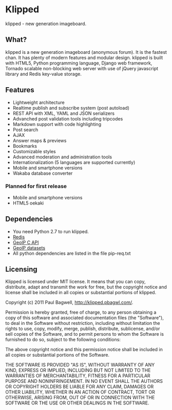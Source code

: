 # Klipped

klipped - new generation imageboard.

## What?

klipped is a new generation imageboard (anonymous forum). It is the fastest chan.
It has plenty of modern features and modular design.
klipped is built with HTML5, Python programming language, Django web framework,
Tornado scalable non-blocking web server with use of jQuery javascript library and
Redis key-value storage.

## Features

* Lightweight architecture
* Realtime publish and subscribe system (post autoload)
* REST API with XML, YAML and JSON serializers
* Advanched post validation tools including tripcodes
* Markdown support with code highlighting
* Post search
* AJAX
* Answer maps & previews
* Bookmarks
* Customizable styles
* Advanced moderation and administration tools
* Internationalization (5 languages are supported currently)
* Mobile and smartphone versions
* Wakaba database converter


### Planned for first release

* Mobile and smartphone versions
* HTML5 oekaki

## Dependencies

* You need Python 2.7 to run klipped.
* [Redis](http://redis.io/)
* [GeoIP C API](http://www.maxmind.com/app/c)
* [GeoIP datasets](http://geolite.maxmind.com/download/geoip/database/GeoLiteCountry/)
* All python dependencies are listed in the file pip-req.txt

## Licensing

Klipped is licensed under MIT license. It means that you can copy, distribute,
adapt and transmit the work for free, but the copyright notice and license shall 
be included in all copies or substantial portions of klipped.

Copyright (c) 2011 Paul Bagwell, http://klipped.pbagwl.com/.

Permission is hereby granted, free of charge, to any person obtaining a copy
of this software and associated documentation files (the "Software"), to deal
in the Software without restriction, including without limitation the rights
to use, copy, modify, merge, publish, distribute, sublicense, and/or sell
copies of the Software, and to permit persons to whom the Software is
furnished to do so, subject to the following conditions:

The above copyright notice and this permission notice shall be included in
all copies or substantial portions of the Software.

THE SOFTWARE IS PROVIDED "AS IS", WITHOUT WARRANTY OF ANY KIND, EXPRESS OR
IMPLIED, INCLUDING BUT NOT LIMITED TO THE WARRANTIES OF MERCHANTABILITY,
FITNESS FOR A PARTICULAR PURPOSE AND NONINFRINGEMENT. IN NO EVENT SHALL THE
AUTHORS OR COPYRIGHT HOLDERS BE LIABLE FOR ANY CLAIM, DAMAGES OR OTHER
LIABILITY, WHETHER IN AN ACTION OF CONTRACT, TORT OR OTHERWISE, ARISING FROM,
OUT OF OR IN CONNECTION WITH THE SOFTWARE OR THE USE OR OTHER DEALINGS IN
THE SOFTWARE.